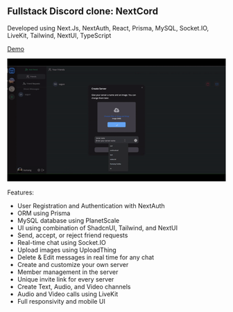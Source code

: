 ## Fullstack Discord clone: NextCord

Developed using Next.Js, NextAuth, React, Prisma, MySQL, Socket.IO, LiveKit, Tailwind, NextUI, TypeScript

[Demo](https://nextcord.onrender.com/)

![Preview](preview.gif)

Features:

- User Registration and Authentication with NextAuth
- ORM using Prisma
- MySQL database using PlanetScale
- UI using combination of ShadcnUI, Tailwind, and NextUI
- Send, accept, or reject friend requests
- Real-time chat using Socket.IO
- Upload images using UploadThing
- Delete & Edit messages in real time for any chat
- Create and customize your own server
- Member management in the server
- Unique invite link for every server
- Create Text, Audio, and Video channels
- Audio and Video calls using LiveKit
- Full responsivity and mobile UI
